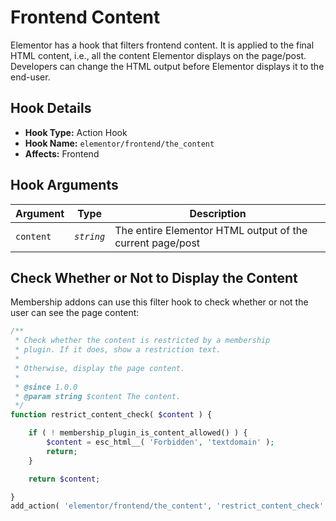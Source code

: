 # Frontend Content

<Badge type="tip" vertical="top" text="Elementor Core" /> <Badge type="warning" vertical="top" text="Intermediate" />

Elementor has a hook that filters frontend content. It is applied to the final HTML content, i.e., all the content Elementor displays on the page/post. Developers can change the HTML output before Elementor displays it to the end-user.

## Hook Details

* **Hook Type:** Action Hook
* **Hook Name:** `elementor/frontend/the_content`
* **Affects:** Frontend

## Hook Arguments

| Argument  | Type       | Description                                                |
|-----------|------------|------------------------------------------------------------|
| `content` | _`string`_ | The entire Elementor HTML output of the current page/post |

## Check Whether or Not to Display the Content

Membership addons can use this filter hook to check whether or not the user can see the page content:

```php
/**
 * Check whether the content is restricted by a membership
 * plugin. If it does, show a restriction text.
 *
 * Otherwise, display the page content.
 *
 * @since 1.0.0
 * @param string $content The content.
 */
function restrict_content_check( $content ) {

	if ( ! membership_plugin_is_content_allowed() ) {
		$content = esc_html__( 'Forbidden', 'textdomain' );
		return;
	}

	return $content;

}
add_action( 'elementor/frontend/the_content', 'restrict_content_check' );
```
